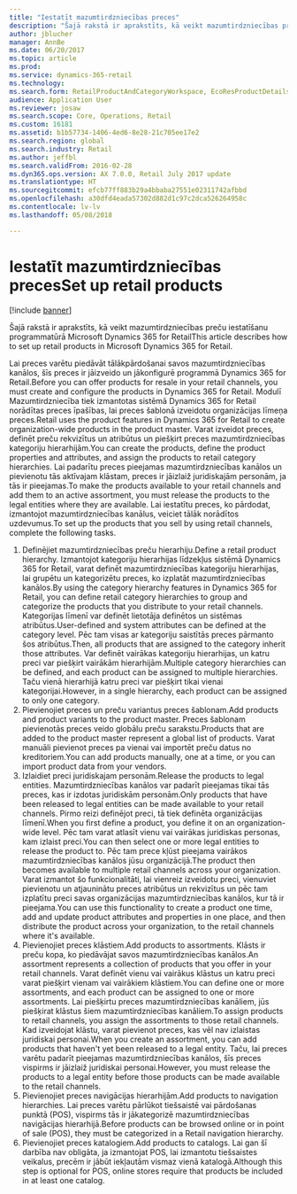 ```yaml
---
title: "Iestatīt mazumtirdzniecības preces"
description: "Šajā rakstā ir aprakstīts, kā veikt mazumtirdzniecības preču iestatīšanu programmatūrā Microsoft Dynamics 365 for Retail"
author: jblucher
manager: AnnBe
ms.date: 06/20/2017
ms.topic: article
ms.prod: 
ms.service: dynamics-365-retail
ms.technology: 
ms.search.form: RetailProductAndCategoryWorkspace, EcoResProductDetails
audience: Application User
ms.reviewer: josaw
ms.search.scope: Core, Operations, Retail
ms.custom: 16181
ms.assetid: b1b57734-1406-4ed6-8e28-21c705ee17e2
ms.search.region: global
ms.search.industry: Retail
ms.author: jeffbl
ms.search.validFrom: 2016-02-28
ms.dyn365.ops.version: AX 7.0.0, Retail July 2017 update
ms.translationtype: HT
ms.sourcegitcommit: efcb77ff883b29a4bbaba27551e02311742afbbd
ms.openlocfilehash: a30dfd4eada57302d882d1c97c2dca526264958c
ms.contentlocale: lv-lv
ms.lasthandoff: 05/08/2018

---
```


# <a name="set-up-retail-products"></a><span data-ttu-id="dd552-103">Iestatīt mazumtirdzniecības preces</span><span class="sxs-lookup"><span data-stu-id="dd552-103">Set up retail products</span></span>

[!include [banner](includes/banner.md)]

<span data-ttu-id="dd552-104">Šajā rakstā ir aprakstīts, kā veikt mazumtirdzniecības preču iestatīšanu programmatūrā Microsoft Dynamics 365 for Retail</span><span class="sxs-lookup"><span data-stu-id="dd552-104">This article describes how to set up retail products in Microsoft Dynamics 365 for Retail.</span></span>

<span data-ttu-id="dd552-105">Lai preces varētu piedāvāt tālākpārdošanai savos mazumtirdzniecības kanālos, šīs preces ir jāizveido un jākonfigurē programmā Dynamics 365 for Retail.</span><span class="sxs-lookup"><span data-stu-id="dd552-105">Before you can offer products for resale in your retail channels, you must create and configure the products in Dynamics 365 for Retail.</span></span> <span data-ttu-id="dd552-106">Modulī Mazumtirdzniecība tiek izmantotas sistēmā Dynamics 365 for Retail norādītas preces īpašības, lai preces šablonā izveidotu organizācijas līmeņa preces.</span><span class="sxs-lookup"><span data-stu-id="dd552-106">Retail uses the product features in Dynamics 365 for Retail to create organization-wide products in the product master.</span></span> <span data-ttu-id="dd552-107">Varat izveidot preces, definēt preču rekvizītus un atribūtus un piešķirt preces mazumtirdzniecības kategoriju hierarhijām.</span><span class="sxs-lookup"><span data-stu-id="dd552-107">You can create the products, define the product properties and attributes, and assign the products to retail category hierarchies.</span></span> <span data-ttu-id="dd552-108">Lai padarītu preces pieejamas mazumtirdzniecības kanālos un pievienotu tās aktīvajam klāstam, preces ir jāizlaiž juridiskajām personām, ja tās ir pieejamas.</span><span class="sxs-lookup"><span data-stu-id="dd552-108">To make the products available to your retail channels and add them to an active assortment, you must release the products to the legal entities where they are available.</span></span> <span data-ttu-id="dd552-109">Lai iestatītu preces, ko pārdodat, izmantojot mazumtirdzniecības kanālus, veiciet tālāk norādītos uzdevumus.</span><span class="sxs-lookup"><span data-stu-id="dd552-109">To set up the products that you sell by using retail channels, complete the following tasks.</span></span>

1.  <span data-ttu-id="dd552-110">Definējiet mazumtirdzniecības preču hierarhiju.</span><span class="sxs-lookup"><span data-stu-id="dd552-110">Define a retail product hierarchy.</span></span> <span data-ttu-id="dd552-111">Izmantojot kategoriju hierarhijas līdzekļus sistēmā Dynamics 365 for Retail, varat definēt mazumtirdzniecības kategoriju hierarhijas, lai grupētu un kategorizētu preces, ko izplatāt mazumtirdzniecības kanālos.</span><span class="sxs-lookup"><span data-stu-id="dd552-111">By using the category hierarchy features in Dynamics 365 for Retail, you can define retail category hierarchies to group and categorize the products that you distribute to your retail channels.</span></span> <span data-ttu-id="dd552-112">Kategorijas līmenī var definēt lietotāja definētos un sistēmas atribūtus.</span><span class="sxs-lookup"><span data-stu-id="dd552-112">User-defined and system attributes can be defined at the category level.</span></span> <span data-ttu-id="dd552-113">Pēc tam visas ar kategoriju saistītās preces pārmanto šos atribūtus.</span><span class="sxs-lookup"><span data-stu-id="dd552-113">Then, all products that are assigned to the category inherit those attributes.</span></span> <span data-ttu-id="dd552-114">Var definēt vairākas kategoriju hierarhijas, un katru preci var piešķirt vairākām hierarhijām.</span><span class="sxs-lookup"><span data-stu-id="dd552-114">Multiple category hierarchies can be defined, and each product can be assigned to multiple hierarchies.</span></span> <span data-ttu-id="dd552-115">Taču vienā hierarhijā katru preci var piešķirt tikai vienai kategorijai.</span><span class="sxs-lookup"><span data-stu-id="dd552-115">However, in a single hierarchy, each product can be assigned to only one category.</span></span>
2.  <span data-ttu-id="dd552-116">Pievienojiet preces un preču variantus preces šablonam.</span><span class="sxs-lookup"><span data-stu-id="dd552-116">Add products and product variants to the product master.</span></span> <span data-ttu-id="dd552-117">Preces šablonam pievienotās preces veido globālu preču sarakstu.</span><span class="sxs-lookup"><span data-stu-id="dd552-117">Products that are added to the product master represent a global list of products.</span></span> <span data-ttu-id="dd552-118">Varat manuāli pievienot preces pa vienai vai importēt preču datus no kreditoriem.</span><span class="sxs-lookup"><span data-stu-id="dd552-118">You can add products manually, one at a time, or you can import product data from your vendors.</span></span>
3.  <span data-ttu-id="dd552-119">Izlaidiet preci juridiskajam personām.</span><span class="sxs-lookup"><span data-stu-id="dd552-119">Release the products to legal entities.</span></span> <span data-ttu-id="dd552-120">Mazumtirdzniecības kanālos var padarīt pieejamas tikai tās preces, kas ir izdotas juridiskām personām.</span><span class="sxs-lookup"><span data-stu-id="dd552-120">Only products that have been released to legal entities can be made available to your retail channels.</span></span> <span data-ttu-id="dd552-121">Pirmo reizi definējot preci, tā tiek definēta organizācijas līmenī.</span><span class="sxs-lookup"><span data-stu-id="dd552-121">When you first define a product, you define it on an organization-wide level.</span></span> <span data-ttu-id="dd552-122">Pēc tam varat atlasīt vienu vai vairākas juridiskas personas, kam izlaist preci.</span><span class="sxs-lookup"><span data-stu-id="dd552-122">You can then select one or more legal entities to release the product to.</span></span> <span data-ttu-id="dd552-123">Pēc tam prece kļūst pieejama vairākos mazumtirdzniecības kanālos jūsu organizācijā.</span><span class="sxs-lookup"><span data-stu-id="dd552-123">The product then becomes available to multiple retail channels across your organization.</span></span> <span data-ttu-id="dd552-124">Varat izmantot šo funkcionalitāti, lai vienreiz izveidotu preci, vienuviet pievienotu un atjauninātu preces atribūtus un rekvizītus un pēc tam izplatītu preci savas organizācijas mazumtirdzniecības kanālos, kur tā ir pieejama.</span><span class="sxs-lookup"><span data-stu-id="dd552-124">You can use this functionality to create a product one time, add and update product attributes and properties in one place, and then distribute the product across your organization, to the retail channels where it's available.</span></span>
4.  <span data-ttu-id="dd552-125">Pievienojiet preces klāstiem.</span><span class="sxs-lookup"><span data-stu-id="dd552-125">Add products to assortments.</span></span> <span data-ttu-id="dd552-126">Klāsts ir preču kopa, ko piedāvājat savos mazumtirdzniecības kanālos.</span><span class="sxs-lookup"><span data-stu-id="dd552-126">An assortment represents a collection of products that you offer in your retail channels.</span></span> <span data-ttu-id="dd552-127">Varat definēt vienu vai vairākus klāstus un katru preci varat piešķirt vienam vai vairākiem klāstiem.</span><span class="sxs-lookup"><span data-stu-id="dd552-127">You can define one or more assortments, and each product can be assigned to one or more assortments.</span></span> <span data-ttu-id="dd552-128">Lai piešķirtu preces mazumtirdzniecības kanāliem, jūs piešķirat klāstus šiem mazumtirdzniecības kanāliem.</span><span class="sxs-lookup"><span data-stu-id="dd552-128">To assign products to retail channels, you assign the assortments to those retail channels.</span></span> <span data-ttu-id="dd552-129">Kad izveidojat klāstu, varat pievienot preces, kas vēl nav izlaistas juridiskai personai.</span><span class="sxs-lookup"><span data-stu-id="dd552-129">When you create an assortment, you can add products that haven't yet been released to a legal entity.</span></span> <span data-ttu-id="dd552-130">Taču, lai preces varētu padarīt pieejamas mazumtirdzniecības kanālos, šīs preces vispirms ir jāizlaiž juridiskai personai.</span><span class="sxs-lookup"><span data-stu-id="dd552-130">However, you must release the products to a legal entity before those products can be made available to the retail channels.</span></span>
5.  <span data-ttu-id="dd552-131">Pievienojiet preces navigācijas hierarhijām.</span><span class="sxs-lookup"><span data-stu-id="dd552-131">Add products to navigation hierarchies.</span></span> <span data-ttu-id="dd552-132">Lai preces varētu pārlūkot tiešsaistē vai pārdošanas punktā (POS), vispirms tās ir jākategorizē mazumtirdzniecības navigācijas hierarhijā.</span><span class="sxs-lookup"><span data-stu-id="dd552-132">Before products can be browsed online or in point of sale (POS), they must be categorized in a Retail navigation hierarchy.</span></span>
6.  <span data-ttu-id="dd552-133">Pievienojiet preces katalogiem.</span><span class="sxs-lookup"><span data-stu-id="dd552-133">Add products to catalogs.</span></span> <span data-ttu-id="dd552-134">Lai gan šī darbība nav obligāta, ja izmantojat POS, lai izmantotu tiešsaistes veikalus, precēm ir jābūt iekļautām vismaz vienā katalogā.</span><span class="sxs-lookup"><span data-stu-id="dd552-134">Although this step is optional for POS, online stores require that products be included in at least one catalog.</span></span>





